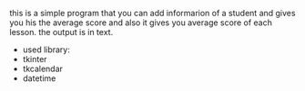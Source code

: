 this is a simple program that you can add informarion of a student and gives you his the average score
and also it gives you average score of each lesson. the output is in text.
*  used library:
*  tkinter
*  tkcalendar
*  datetime